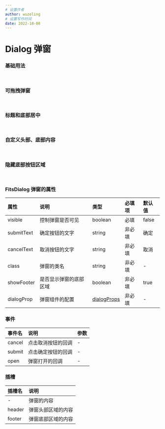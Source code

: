 ```yaml
---
# 设置作者
author: wuzeling
# 设置写作时间
date: 2022-10-08
---
```

# Dialog 弹窗

### 基础用法
<demo src="../../../src/views/components-manage/dialog/BasicDialog.vue" title="基础用法" desc="需要设置 `visible` 属性，为 `true` 时显示。`dialogProp` 属性用于设置弹窗组件的配置。"></demo>
<br/> 

### 可拖拽弹窗
<demo src="../../../src/views/components-manage/dialog/DragDialog.vue" title="可拖拽弹窗" desc="通过设置 `dialogProp.draggable = true` 开启拖拽。"></demo>
<br/> 

### 标题和底部居中
<demo src="../../../src/views/components-manage/dialog/CenterDialog.vue" title="标题和底部居中" desc="通过设置 `dialogProp.center = true` ，居中标题和底部按钮区域。"></demo>
<br/> 

### 自定义头部、底部内容
<demo src="../../../src/views/components-manage/dialog/SlotDialog.vue" title="自定义头部、底部内容" desc="通过使用插槽 `header` 和 `footer`，可以自定义头部和底部按钮区域的内容。通过设置 `submitText` 和 `cancelText`，分别定义确定按钮和取消按钮的显示文字。"></demo>
<br/> 

### 隐藏底部按钮区域
<demo src="../../../src/views/components-manage/dialog/HideFooterDialog.vue" title="隐藏底部按钮区域" desc=" 通过设置 `showFooter = false` 隐藏底部按钮区域。"></demo>
<br/> 


### FitsDialog 弹窗的属性
| 属性 | 说明 | 类型  | 必填项 | 默认值 |
| :-- | :-- | :-- | :---- | :---- |
| visible | 控制弹窗是否可见 | boolean | 必填 | false |
| submitText | 确定按钮的文字 | string | 非必填 | 确定 |
| cancelText | 取消按钮的文字 | string | 非必填 | 取消 |
| class | 弹窗的类名 | string | 非必填 | - |
| showFooter | 是否显示弹窗的底部区域 | boolean | 非必填 | true |
| dialogProp | 弹窗组件的配置 | [dialogProps](https://element-plus.org/zh-CN/component/dialog.html#%E5%B1%9E%E6%80%A7) | 非必填 | - |

### 事件
| 事件名 | 说明 | 参数 |
| :-- | :-- | :-- |
| cancel | 点击取消按钮的回调 | - |
| submit | 点击确定按钮的回调 | - |
| open | 弹窗打开的回调 | - |

### 插槽
| 插槽名 | 说明 |
| :-- | :-- |
| - | 弹窗的内容 |
| header | 弹窗头部区域的内容 |
| footer | 弹窗底部区域的内容 |
